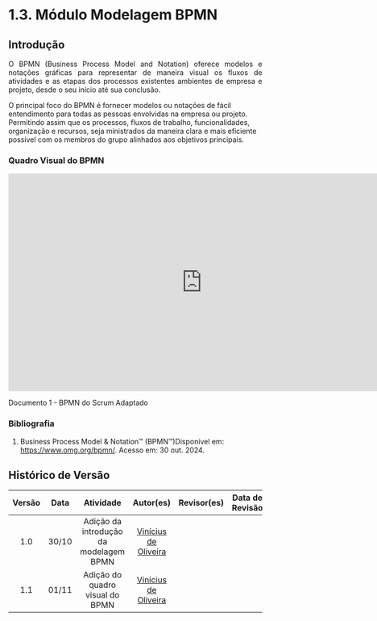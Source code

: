 # 1.3. Módulo Modelagem BPMN

<!--
Foco_3: Modelagem na Notação BPMN.

Entrega Mínima: Modelagem BPMN, orientando-se por uma abordagem metodológica à escolha da equipe (por exemplo, combinação de práticas do Scrum & XP).

Apresentação (em sala) explicando o detalhamento metodológico desenhado como um modelo em BPMN, com: (i) rastro claro aos membros participantes (MOSTRAR QUADRO DE PARTICIPAÇÕES & COMMITS); (ii) justificativas & senso crítico sobre as escolhas metodológicas adotadas para o projeto; e (iii) comentários gerais sobre o trabalho em equipe. Tempo da Apresentação: +/- 5min. Recomendação: Apresentar diretamente via Wiki ou GitPages do Projeto. Baixar os conteúdos com antecedência, evitando problemas de internet no momento de exposição nas Dinâmicas de Avaliação.

A Wiki ou GitPages do Projeto deve conter um tópico dedicado ao Módulo Modelagem BPMN, com modelagem BPMN (viés metodológico), histórico de versões, referências, e demais detalhamentos gerados pela equipe nesse escopo.

Demais orientações disponíveis nas Diretrizes (vide Moodle). -->

## Introdução

<p style="text-align: justify;">
O BPMN (Business Process Model and Notation) oferece modelos e notações gráficas para representar de maneira visual os fluxos de atividades e as etapas dos processos existentes ambientes de empresa e projeto, desde o seu início até sua conclusão.

O principal foco do BPMN é fornecer modelos ou notações de fácil entendimento para todas as pessoas envolvidas na empresa ou projeto. Permitindo assim que os processos, fluxos de trabalho, funcionalidades, organização e recursos, seja ministrados da maneira clara e mais eficiente possível com os membros do grupo alinhados aos objetivos principais.

</p>

### Quadro Visual do BPMN

<iframe width="768" height="432" src="https://miro.com/app/live-embed/uXjVLKz1cV8=/?moveToViewport=-354,-303,2325,452&embedId=98240701957" frameborder="0" scrolling="no" allow="fullscreen; clipboard-read; clipboard-write" allowfullscreen></iframe>

Documento 1 - BPMN do Scrum Adaptado

### Bibliografia

1. Business Process Model & Notation™ (BPMN™)Disponível em: <https://www.omg.org/bpmn/>. Acesso em: 30 out. 2024.

## Histórico de Versão

| Versão | Data  |               Atividade                |                           Autor(es)                            |                     Revisor(es)                     | Data de Revisão |
| :----: | :---: | :------------------------------------: | :------------------------------------------------------------: | :-------------------------------------------------: | :-------------: |
|  1.0   | 30/10 | Adição da introdução da modelagem BPMN | [Vinícius de Oliveira](https://github.com/ViniciussdeOliveira) | <!--[nome](https://github.com/Usuario do github)--> | <!-- xx/xx -->  |
|  1.1   | 01/11 |    Adição do quadro visual do BPMN     | [Vinícius de Oliveira](https://github.com/ViniciussdeOliveira) | <!--[nome](https://github.com/Usuario do github)--> | <!-- xx/xx -->  |

